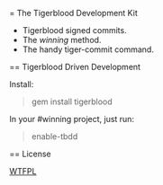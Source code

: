= The Tigerblood Development Kit

- Tigerblood signed commits.
- The *winning* method.
- The handy tiger-commit command.

== Tigerblood Driven Development

Install:

> gem install tigerblood

In your #winning project, just run:

> enable-tbdd

== License

[WTFPL](https://secure.wikimedia.org/wikipedia/en/wiki/WTFPL)

